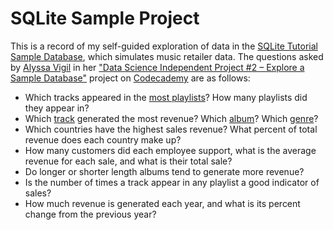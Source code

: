 # SQLite Sample Project

This is a record of my self-guided exploration of data in the [SQLite Tutorial](https://www.sqlitetutorial.net/) [Sample Database](https://www.sqlitetutorial.net/sqlite-sample-database/), which simulates music retailer data. The questions asked by [Alyssa Vigil](https://discuss.codecademy.com/u/alyssavigil/summary) in her ["Data Science Independent Project #2 – Explore a Sample Database"](https://discuss.codecademy.com/t/data-science-independent-project-2-explore-a-sample-database/419945) project on [Codecademy](https://www.codecademy.com/about) are as follows:

- Which tracks appeared in the [most playlists](https://github.com/jgengelhardt/SQLite-sample-db/blob/main/track-playlist-count)? How many playlists did they appear in?
- Which [track](https://github.com/jgengelhardt/SQLite-sample-db/blob/main/track-revenue) generated the most revenue? Which [album](https://github.com/jgengelhardt/SQLite-sample-db/blob/main/album-revenue)? Which [genre](https://github.com/jgengelhardt/SQLite-sample-db/blob/main/genre-revenue)?
- Which countries have the highest sales revenue? What percent of total revenue does each country make up?
- How many customers did each employee support, what is the average revenue for each sale, and what is their total sale?
- Do longer or shorter length albums tend to generate more revenue?
- Is the number of times a track appear in any playlist a good indicator of sales?
- How much revenue is generated each year, and what is its percent change from the previous year?
